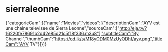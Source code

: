 # sierraleonne
{"categorieCam":[{"name":"Movies","videos":[{"descriptionCam":"AYV est une chaine televisee de Sierra Leonne","sourceCam":["http://eja.tv/?16220fe78691b2d42e85d21c5f18f336.m3u8"],"subtitleCam":"By Channel","thumbCam":"https://od.lk/s/M18yODM0MzUyODhf/ayv.png","titleCam":"AYV TV"}]}]}
